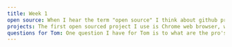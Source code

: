 ```yaml
---
title: Week 1
open source: When I hear the term "open source" I think about github projects where many people are contributing to them and projects that are basically open for anyone to look into the code and be able to contibute towards it. I think some advantages of open source projects is that the project is able to have many different eyes on it, from all over the world and I feel like having so many people and having so many different types of people to contrbute to the project is awesome and can really give the project the chance to go far. Another advantage of an open source project is that if there is a bug or something is wrong, instead of thinking that it is the owners responsibility to fix it, other contributers can also look into it and make the fix. So it is great that they have that capability. Some potential problems that I see with open source projects is the fact that all the code is out there in the open so there is the possibility that someone could just copy. Another problem is that it might be hard to get the project ino the direction that you're going for or to try to make it profitable in some case.
projects: The first open sourced project I use is Chrome web browser, which is based off the open sourced project Chromium. It is a really awesome browser and since I have used it for so long, I now prefer to use it, over other browsers like Mozilla or Internet Explorer. The second open sourced project I use is GIMP which is like a Photoshop software but it is free. I would use this software a lot in the past for other courses when I did not want to pay to have Photoshop and it was a decent alternative to using Photoshop. The third open sourced software that I use is the VLC media player which is a media player you can download that allows you to play different types of video files, such as mkv feels. I use this, especially at my job in the Digital Studio at NYU, since we have to open various different types of media files and this software really makes that process easy. There are other alternative software, but since this one is free, it makes it easier to use. The fourth open sourced software that I use is Node.js which is a Javascript environment for executing JS code on the server side. I used this a lot in one of my previous electives and also at my internship. In terms of alternatives, I am not really aware of popular altneratives since it has become an industry standard. 
questions for Tom: One question I have for Tom is to what are the pro's and con's that he sees in the open source community and the second question is if he sees software development going towards more open sources projects in the future?
---
```



